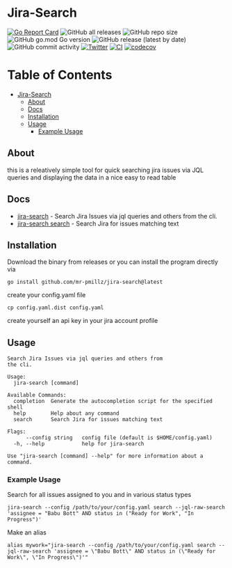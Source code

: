 # Jira-Search

[![Go Report Card](https://goreportcard.com/badge/github.com/mr-pmillz/jira-search)](https://goreportcard.com/report/github.com/mr-pmillz/jira-search)
![GitHub all releases](https://img.shields.io/github/downloads/mr-pmillz/jira-search/total?style=social)
![GitHub repo size](https://img.shields.io/github/repo-size/mr-pmillz/jira-search?style=plastic)
![GitHub go.mod Go version](https://img.shields.io/github/go-mod/go-version/mr-pmillz/jira-search?style=plastic)
![GitHub release (latest by date)](https://img.shields.io/github/v/release/mr-pmillz/jira-search?style=plastic)
![GitHub commit activity](https://img.shields.io/github/commit-activity/m/mr-pmillz/jira-search?style=plastic)
[![Twitter](https://img.shields.io/twitter/url?style=social&url=https%3A%2F%2Fgithub.com%2Fmr-pmillz%2Fjira-search)](https://twitter.com/intent/tweet?text=Wow:&url=https%3A%2F%2Fgithub.com%2Fmr-pmillz%2Fjira-search)
[![CI](https://github.com/mr-pmillz/jira-search/actions/workflows/ci.yml/badge.svg)](https://github.com/mr-pmillz/jira-search/actions/workflows/ci.yml)
[![codecov](https://codecov.io/gh/mr-pmillz/jira-search/branch/master/graph/badge.svg?token=L7GRPOPHCL)](https://codecov.io/gh/mr-pmillz/jira-search)

Table of Contents
=================

* [Jira-Search](#jira-search)
   * [About](#about)
   * [Docs](#docs)
   * [Installation](#installation)
   * [Usage](#usage)
      * [Example Usage](#example-usage)

## About

this is a releatively simple tool for quick searching jira issues via JQL queries and displaying the data in a nice easy to read table

## Docs

 * [jira-search](docs/jira-search.md)                         - Search Jira Issues via jql queries and others from the cli.
 * [jira-search search](docs/jira-search_search.md)           - Search Jira for issues matching text

## Installation

Download the binary from releases or you can install the program directly via 

```shell
go install github.com/mr-pmillz/jira-search@latest
```

create your config.yaml file

```shell
cp config.yaml.dist config.yaml
```

create yourself an api key in your jira account profile

## Usage

```shell
Search Jira Issues via jql queries and others from
the cli.

Usage:
  jira-search [command]

Available Commands:
  completion  Generate the autocompletion script for the specified shell
  help        Help about any command
  search      Search Jira for issues matching text

Flags:
      --config string   config file (default is $HOME/config.yaml)
  -h, --help            help for jira-search

Use "jira-search [command] --help" for more information about a command.
```

### Example Usage

Search for all issues assigned to you and in various status types

```shell
jira-search --config /path/to/your/config.yaml search --jql-raw-search 'assignee = "Babu Bott" AND status in ("Ready for Work", "In Progress")'
```

Make an alias

```shell
alias mywork="jira-search --config /path/to/your/config.yaml search --jql-raw-search 'assignee = \"Babu Bott\" AND status in (\"Ready for Work\", \"In Progress\")'"
```

